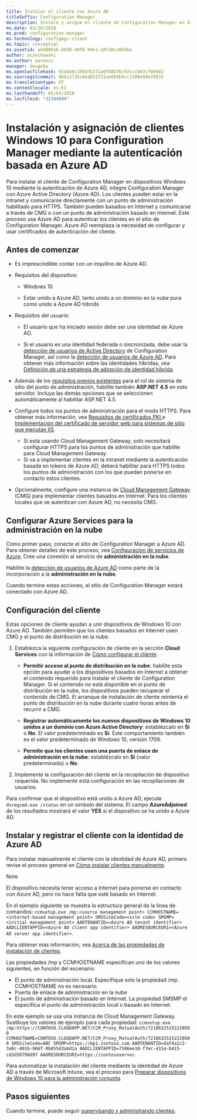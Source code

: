 ```yaml
---
title: Instalar el cliente con Azure AD
titleSuffix: Configuration Manager
description: Instale y asigne el cliente de Configuration Manager en dispositivos Windows 10 con Azure Active Directory para la autenticación
ms.date: 03/28/2018
ms.prod: configuration-manager
ms.technology: configmgr-client
ms.topic: conceptual
ms.assetid: a44006eb-8650-49f6-94e1-18fa0ca959ee
author: aczechowski
ms.author: aaroncz
manager: dougeby
ms.openlocfilehash: 91ebb0c35687b231a6f08b7bc92cccb83cf0e602
ms.sourcegitcommit: 0b0c2735c4ed822731ae069b4cc1380e89e78933
ms.translationtype: HT
ms.contentlocale: es-ES
ms.lasthandoff: 05/03/2018
ms.locfileid: "32344694"
---
```

# <a name="install-and-assign-configuration-manager-windows-10-clients-using-azure-ad-for-authentication"></a>Instalación y asignación de clientes Windows 10 para Configuration Manager mediante la autenticación basada en Azure AD

Para instalar el cliente de Configuration Manager en dispositivos Windows 10 mediante la autenticación de Azure AD, integre Configuration Manager con Azure Active Directory (Azure AD). Los clientes pueden estar en la intranet y comunicarse directamente con un punto de administración habilitado para HTTPS. También pueden basados en Internet y comunicarse a través de CMG o con un punto de administración basado en Internet. Este proceso usa Azure AD para autenticar los clientes en el sitio de Configuration Manager. Azure AD reemplaza la necesidad de configurar y usar certificados de autenticación del cliente.



## <a name="before-you-begin"></a>Antes de comenzar

- Es imprescindible contar con un inquilino de Azure AD.  

- Requisitos del dispositivo:  

    - Windows 10  

    - Estar unido a Azure AD, tanto unido a un dominio en la nube pura como unido a Azure AD híbrido  

- Requisitos del usuario:  

    - El usuario que ha iniciado sesión debe ser una identidad de Azure AD.   

    - Si el usuario es una identidad federada o sincronizada, debe usar la [detección de usuarios de Active Directory](/sccm/core/servers/deploy/configure/about-discovery-methods#bkmk_aboutUser) de Configuration Manager, así como la [detección de usuarios de Azure AD](/sccm/core/servers/deploy/configure/about-discovery-methods#azureaddisc). Para obtener más información sobre las identidades híbridas, vea [Definición de una estrategia de adopción de identidad híbrida](/azure/active-directory/active-directory-hybrid-identity-design-considerations-identity-adoption-strategy).<!--497750-->  

- Además de los [requisitos previos existentes](/sccm/core/plan-design/configs/site-and-site-system-prerequisites#bkmk_2012MPpreq) para el rol de sistema de sitio del punto de administración, habilite también **ASP.NET 4.5** en este servidor. Incluya las demás opciones que se seleccionen automáticamente al habilitar ASP.NET 4.5.  

- Configure todos los puntos de administración para el modo HTTPS. Para obtener más información, vea [Requisitos de certificados PKI ](/sccm/core/plan-design/network/pki-certificate-requirements) e [Implementación del certificado de servidor web para sistemas de sitio que ejecutan IIS](/sccm/core/plan-design/network/example-deployment-of-pki-certificates#BKMK_webserver2008_cm2012).  
    - Si está usando Cloud Management Gateway, solo necesitará configurar HTTPS para los puntos de administración que habilite para Cloud Management Gateway.
    - Si va a implementar clientes en la intranet mediante la autenticación basada en tokens de Azure AD, deberá habilitar para HTTPS todos los puntos de administración con los que puedan ponerse en contacto estos clientes. 

- Opcionalmente, configure una instancia de [Cloud Management Gateway](/sccm/core/clients/manage/cmg/plan-cloud-management-gateway) (CMG) para implementar clientes basados en Internet. Para los clientes locales que se autentican con Azure AD, no necesita CMG.  


## <a name="configure-azure-services-for-cloud-management"></a>Configurar Azure Services para la administración en la nube

Como primer paso, conecte el sitio de Configuration Manager a Azure AD. Para obtener detalles de este proceso, vea [Configuración de servicios de Azure](/sccm/core/servers/deploy/configure/azure-services-wizard). Cree una conexión al servicio de **administración en la nube**.

Habilite la [detección de usuarios de Azure AD](/sccm/core/servers/deploy/configure/configure-discovery-methods#azureaadisc) como parte de la incorporación a la **administración en la nube**. 

Cuando termine estas acciones, el sitio de Configuration Manager estará conectado con Azure AD. 



## <a name="configure-client-settings"></a>Configuración del cliente

Estas opciones de cliente ayudan a unir dispositivos de Windows 10 con Azure AD. También permiten que los clientes basados en Internet usen CMG y el punto de distribución en la nube.

1.  Establezca la siguiente configuración de cliente en la sección **Cloud Services** con la información de [Cómo configurar el cliente](/sccm/core/clients/deploy/configure-client-settings).  

    - **Permitir acceso al punto de distribución en la nube**: habilite esta opción para ayudar a los dispositivos basados en Internet a obtener el contenido requerido para instalar el cliente de Configuration Manager. Si el contenido no está disponible en el punto de distribución en la nube, los dispositivos pueden recuperar el contenido de CMG. El arranque de instalación de cliente reintenta el punto de distribución en la nube durante cuatro horas antes de recurrir a CMG.<!--495533-->  

    - **Registrar automáticamente los nuevos dispositivos de Windows 10 unidos a un dominio con Azure Active Directory**: establézcalo en **Sí** o **No**. El valor predeterminado es **Sí**. Este comportamiento también es el valor predeterminado de Windows 10, versión 1709.

    - **Permite que los clientes usen una puerta de enlace de administración en la nube**: establézcalo en **Sí** (valor predeterminado) o **No**.  

2.  Implemente la configuración del cliente en la recopilación de dispositivo requerida. No implemente esta configuración en las recopilaciones de usuarios.

Para confirmar que el dispositivo está unido a Azure AD, ejecute `dsregcmd.exe /status` en un símbolo del sistema. El campo **AzureAdjoined** de los resultados mostrará el valor **YES** si el dispositivo se ha unido a Azure AD.



## <a name="install-and-register-the-client-using-azure-ad-identity"></a>Instalar y registrar el cliente con la identidad de Azure AD

Para instalar manualmente el cliente con la identidad de Azure AD, primero revise el proceso general en [Cómo instalar clientes manualmente](/sccm/core/clients/deploy/deploy-clients-to-windows-computers#BKMK_Manual). 

 > [!Note]  
 > El dispositivo necesita tener acceso a Internet para ponerse en contacto con Azure AD, pero no hace falta que esté basado en Internet. 

En el ejemplo siguiente se muestra la estructura general de la línea de comandos: `ccmsetup.exe /mp:<source management point> CCMHOSTNAME=<internet-based management point> SMSSiteCode=<site code> SMSMP=<initial management point> AADTENANTID=<Azure AD tenant identifier> AADCLIENTAPPID=<Azure AD client app identifier> AADRESOURCEURI=<Azure AD server app identifier>`.

Para obtener más información, vea [Acerca de las propiedades de instalación de clientes](/sccm/core/clients/deploy/about-client-installation-properties).

Las propiedades /mp y CCMHOSTNAME especifican uno de los valores siguientes, en función del escenario:
- El punto de administración local. Especifique solo la propiedad /mp. CCMHOSTNAME no es necesario.
- Puerta de enlace de administración en la nube
- El punto de administración basado en Internet. La propiedad SMSMP el especifica el punto de administración local o basado en Internet.

En este ejemplo se usa una instancia de Cloud Management Gateway. Sustituye los valores de ejemplo para cada propiedad: `ccmsetup.exe /mp:https://CONTOSO.CLOUDAPP.NET/CCM_Proxy_MutualAuth/72186325152220500 CCMHOSTNAME=CONTOSO.CLOUDAPP.NET/CCM_Proxy_MutualAuth/72186325152220500 SMSSiteCode=ABC SMSMP=https://mp1.contoso.com AADTENANTID=daf4a1c2-3a0c-401b-966f-0b855d3abd1a AADCLIENTAPPID=7506ee10-f7ec-415a-b415-cd3d58790d97 AADRESOURCEURI=https://contososerver`.

Para automatizar la instalación del cliente mediante la identidad de Azure AD a través de Microsoft Intune, vea el proceso para [Preparar dispositivos de Windows 10 para la administración conjunta](/sccm/core/clients/manage/co-management-prepare#command-line-to-install-configuration-manager-client).



## <a name="next-steps"></a>Pasos siguientes

Cuando termine, puede seguir [supervisando y administrando clientes](/sccm/core/clients/manage/monitor-clients).
